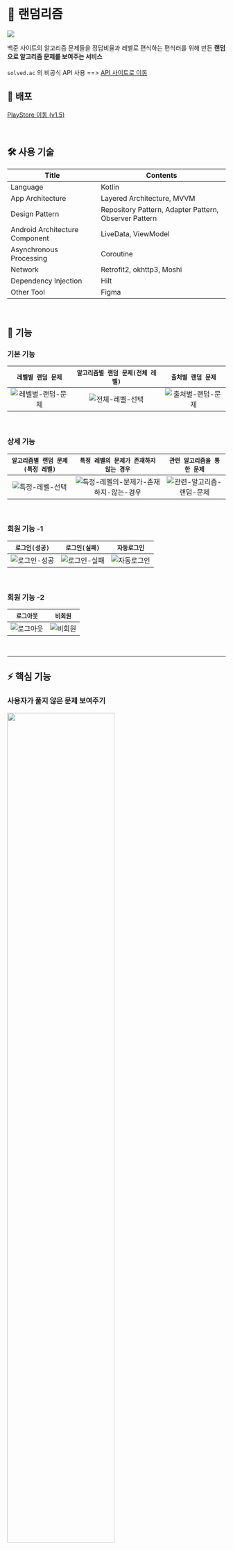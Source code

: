 # 🎰 랜덤리즘
<img src="https://github.com/w36495/randomrithm/assets/52291662/3476b254-0732-40a5-adb9-877ad16ef195">

백준 사이트의 알고리즘 문제들을 정답비율과 레벨로 편식하는 편식러를 위해 만든 **랜덤으로 알고리즘 문제를 보여주는 서비스**  
</br>
`solved.ac` 의 비공식 API 사용 ==> [API 사이트로 이동](https://solvedac.github.io/unofficial-documentation/#/)

## 🎯 배포
[PlayStore 이동 (v1.5)](https://play.google.com/store/apps/details?id=com.w36495.randomrithm)

</br>

## 🛠️ 사용 기술
|Title|Contents|
|--|--|
|Language|Kotlin|
|App Architecture|Layered Architecture, MVVM|
|Design Pattern|Repository Pattern, Adapter Pattern, Observer Pattern|
|Android Architecture Component|LiveData, ViewModel|
|Asynchronous Processing|Coroutine|
|Network|Retrofit2, okhttp3, Moshi|
|Dependency Injection|Hilt|
|Other Tool|Figma|

</br>

## 🌳 기능
### 기본 기능
|**`레벨별 랜덤 문제`**|**`알고리즘별 랜덤 문제(전체 레벨)`**|**`출처별 랜덤 문제`**|
|:--:|:--:|:--:|
|![레벨별-랜덤-문제](https://github.com/w36495/randomrithm/assets/52291662/1a79bb2f-9a73-4137-8b35-24a33392a65d)|![전체-레벨-선택](https://github.com/w36495/randomrithm/assets/52291662/fc107bdf-bd8e-4971-97fb-641df8a5f38e)|![출처별-랜덤-문제](https://github.com/w36495/randomrithm/assets/52291662/b4efaa88-dedb-4aad-a194-c563e21946ac)

</br>

### 상세 기능
|**`알고리즘별 랜덤 문제(특정 레벨)`**|**`특정 레벨의 문제가 존재하지 않는 경우`**|**`관련 알고리즘을 통한 문제`**|
|:--:|:--:|:--:|
|![특정-레벨-선택](https://github.com/w36495/randomrithm/assets/52291662/e5a3ba65-165f-4c39-bfc3-6c92dc41db99)|![특정-레벨의-문제가-존재하지-않는-경우](https://github.com/w36495/randomrithm/assets/52291662/f75955d8-e6ef-428b-a566-a403123d8873)|![관련-알고리즘-랜덤-문제](https://github.com/w36495/randomrithm/assets/52291662/3059e32b-39ec-4a64-b72d-ed852d867887)|

</br>

### 회원 기능 -1
|`로그인(성공)`|`로그인(실패)`|`자동로그인`|
|:--:|:--:|:--:|
|![로그인-성공](https://github.com/w36495/randomrithm/assets/52291662/52eb7992-c45b-41a5-8a60-70433cb910f6)|![로그인-실패](https://github.com/w36495/randomrithm/assets/52291662/9d0fcccf-62e9-402b-b120-587a7daf0b29)|![자동로그인](https://github.com/w36495/randomrithm/assets/52291662/8348c6a2-f1ab-475e-9fc2-27ce90246254)|

</br>

### 회원 기능 -2
|`로그아웃`|`비회원`|
|:--:|:--:|
|![로그아웃](https://github.com/w36495/randomrithm/assets/52291662/8c7dd522-7773-4b43-8b35-e99cc5859020)|![비회원](https://github.com/w36495/randomrithm/assets/52291662/aa4875bd-197a-4a84-a1ea-88a31a2f75b5)|

</br>

***

## ⚡️ 핵심 기능
### 사용자가 풀지 않은 문제 보여주기
<img src="https://github.com/w36495/randomrithm/assets/52291662/151868c3-b83a-4026-971b-2fc2c084e17e" width=70%>

### 구현 과정
1. 사용자가 선택한 문제의 목록을 가져온다. (GetProblemsUseCase)
2. 사용자가 기존에 풀었던 문제의 목록을 가져온다. (GetCacheSolvedProblemsUseCase)
3. 이분 탐색을 통해 사용자가 풀었던 문제인지/아닌지 확인한다. (GetSolvableProblemsUseCase)
``` kotlin
class GetSolvableProblemsUseCase @Inject constructor(
    private val getProblemsUseCase: GetProblemsUseCase,
    private val getCacheSolvedProblemsUseCase: GetCacheSolvedProblemsUseCase,
) {
    suspend operator fun invoke(problemType: ProblemType): List<Problem> {
        val solvableProblems = mutableListOf<Problem>()
        val problems = getProblemsUseCase(problemType)
        val solvedProblems = getCacheSolvedProblemsUseCase()

        problems.forEach { problem ->
            if (isSolvableProblem(problem, solvedProblems)) solvableProblems.addAll(problems)
        }

        return solvableProblems.toList()
    }

    private fun isSolvableProblem(problem: Problem, solvedProblem: List<Problem>): Boolean {
        var start = 0
        var end = solvedProblem.lastIndex

        while (start < end) {
            val middle = (start + end) / 2

            if (solvedProblem[middle].id == problem.id) return true
            else if (solvedProblem[middle].id < problem.id) end = middle - 1
            else start = middle + 1
        }

        return false
    }
}
```
4. 풀지 않은 문제를 화면에 보여준다.

</br>

*** 

## 💥 Trouble Shooting
### 1️⃣ 기존에 선택했던 메뉴를 클릭한 후, 다른 메뉴를 클릭했을 때 화면에 문제가 보이지 않음
ViewModelProvider 을 통해 VIewModel 의 객체를 생성하는 과정에서 ViewModelStoreOwner 를 LiveData 를 관찰하는 Fragment 가 아닌 해당  Fragment 와 연결되어 있는 FragmentActivity 로 연결되어있음을 확인하였다.  
LiveData 를 관찰하고 있는 Fragment 를 ViewModelStoreOwner 로 세팅하여 해결!  
[--> 자세한 문제 해결 과정](https://w36495.tistory.com/105)
### 2️⃣ 네트워크 통신 URL 에 콜론(:), 더하기(+) 와 같은 문자가 포함되어 있는 문제
데이터를 요청하는 주소 URL 을 확인하기 위해 okhttp3 의 LoggingInterceptor 를 사용하여 전달되는 URL 의 쿼리가 ‘%3A’, ‘%2B’ 와 같은 문자열로 인코딩 됨을 확인하였고, @Query 의 필드인 encoded() 를 true 로 설정해주었다.  
[--> 자세한 문제 해결 과정](https://w36495.tistory.com/104)
